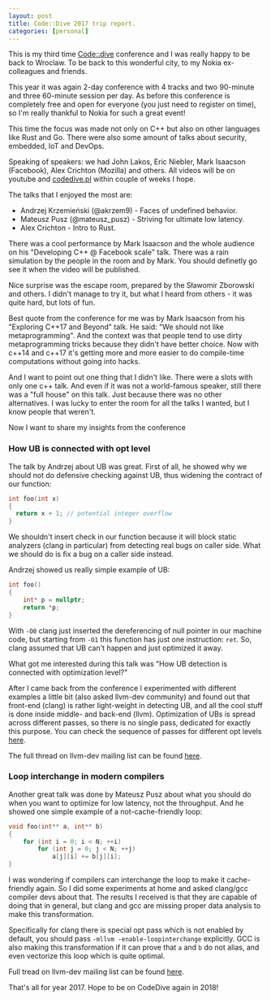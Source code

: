 ```yaml
---
layout: post
title: Code::Dive 2017 trip report.
categories: [personal]
---
```


This is my third time [Code::dive](http://codedive.pl/) conference and I was really happy to be back to Wroclaw. To be back to this wonderful city, to my Nokia ex-colleagues and friends.

This year it was again 2-day conference with 4 tracks and two 90-minute and three 60-minute session per day. As before this conference is completely free and open for everyone (you just need to register on time), so I'm really thankful to Nokia for such a great event!

This time the focus was made not only on C++ but also on other languages like Rust and Go. There were also some amount of talks about security, embedded, IoT and DevOps.

Speaking of speakers: we had John Lakos, Eric Niebler, Mark Isaacson (Facebook), Alex Crichton (Mozilla) and others. All videos will be on youtube and [codedive.pl](http://codedive.pl/) within couple of weeks I hope.

The talks that I enjoyed the most are:
- Andrzej Krzemieński (@akrzem9) - Faces of undefined behavior.
- Mateusz Pusz (@mateusz_pusz) - Striving for ultimate low latency.
- Alex Crichton - Intro to Rust.

There was a cool performance by Mark Isaacson and the whole audience on his "Developing C++ @ Facebook scale" talk. There was a rain simulation by the people in the room and by Mark. You should definetly go see it when the video will be published.

Nice surprise was the escape room, prepared by the Sławomir Zborowski and others. I didn't manage to try it, but what I heard from others - it was quite hard, but lots of fun.

Best quote from the conference for me was by Mark Isaacson from his "Exploring C++17 and Beyond" talk. He said: "We should not like metaprogramming". And the context was that people tend to use dirty metaprogramming tricks because they didn't have better choice. Now with c++14 and c++17 it's getting more and more easier to do compile-time computations without going into hacks.

And I want to point out one thing that I didn't like. There were a slots with only one c++ talk. And even if it was not a world-famous speaker, still there was a "full house" on this talk. Just because there was no other alternatives. I was lucky to enter the room for all the talks I wanted, but I know people that weren't.

Now I want to share my insights from the conference

### How UB is connected with opt level

The talk by Andrzej about UB was great. First of all, he showed why we should not do defensive checking against UB, thus widening the contract of our function:
```cpp
int foo(int x)
{
  return x + 1; // potential integer overflow
}
```
We shouldn't insert check in our function because it will block static analyzers (clang in particular) from detecting real bugs on caller side. What we should do is fix a bug on a caller side instead.

Andrzej showed us really simple example of UB:
```cpp
int foo()
{
    int* p = nullptr;
    return *p;
}
```
With `-O0` clang just inserted the dereferencing of null pointer in our machine code, but starting from `-O1` this function has just one instruction: `ret`. So, clang assumed that UB can't happen and just optimized it away.

What got me interested during this talk was "How UB detection is connected with optimization level?"

After I came back from the conference I experimented with different examples a little bit (also asked llvm-dev community) and found out that front-end (clang) is rather light-weight in detecting UB, and all the cool stuff is done inside middle- and back-end (llvm). Optimization of UBs is spread across different passes, so there is no single pass, dedicated for exactly this purpose. You can check the sequence of passes for different opt levels [here](https://stackoverflow.com/questions/7796151/where-to-find-the-optimization-sequence-for-clang-ox?noredirect=1&lq=1).

The full thread on llvm-dev mailing list can be found [here](https://groups.google.com/forum/#!topic/llvm-dev/4GWRsfYbiAQ).

### Loop interchange in modern compilers

Another great talk was done by Mateusz Pusz about what you should do when you want to optimize for low latency, not the throughput.
And he showed one simple example of a not-cache-friendly loop:
```cpp
void foo(int** a, int** b)
{
    for (int i = 0; i < N; ++i)
        for (int j = 0; j < N; ++j)
            a[j][i] += b[j][i];
}
```

I was wondering if compilers can interchange the loop to make it cache-friendly again. So I did some experiments at home and asked clang/gcc compiler devs about that. The results I received is that they are capable of doing that in general, but clang and gcc are missing proper data analysis to make this transformation.

Specifically for clang there is special opt pass which is not enabled by default, you should pass `-mllvm -enable-loopinterchange` explicitly. GCC is also making this transformation if it can prove that `a` and `b` do not alias, and even vectorize this loop which is quite optimal.

Full tread on llvm-dev mailing list can be found [here](https://groups.google.com/forum/#!topic/llvm-dev/RRc7m1cuVxw).

That's all for year 2017. Hope to be on CodeDive again in 2018!

